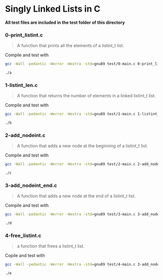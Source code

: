 # Singly Linked Lists in C

**All test files are included in the test folder of this directory**

### 0-print_listint.c

> A function that prints all the elements of a listint_t list.

Compile and test with
```bash
gcc -Wall -pedantic -Werror -Wextra -std=gnu89 test/0-main.c 0-print_listint.c -o a
```
```bash
./a
```

### 1-listint_len.c

> A function that returns the number of elements in a linked listint_t list.

Compile and test with
```bash
gcc -Wall -pedantic -Werror -Wextra -std=gnu89 test/1-main.c 1-listint_len.c -o b
```
```bash
./b
```

### 2-add_nodeint.c

> A function that adds a new node at the beginning of a listint_t list.

Compile and test with
```bash
gcc -Wall -pedantic -Werror -Wextra -std=gnu89 test/2-main.c 2-add_nodeint.c 0-print_listint.c -o c
```
```bash
./c
```

### 3-add_nodeint_end.c

> A function that adds a new node at the end of a listint_t list.

Compile and test with
```bash
gcc -Wall -pedantic -Werror -Wextra -std=gnu89 test/3-main.c 3-add_nodeint_end.c 0-print_listint.c -o d
```
```bash
./d
```

### 4-free_listint.c

> a function that frees a listint_t list.

Copile and test with
```bash
gcc -Wall -pedantic -Werror -Wextra -std=gnu89 test/4-main.c 3-add_nodeint_end.c 0-print_listint.c 4-free_listint.c -o e
```
```bash
./e
```